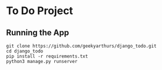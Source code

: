 # To Do Project

## Running the App

```
git clone https://github.com/geekyarthurs/django_todo.git
cd django_todo
pip install -r requirements.txt
python3 manage.py runserver

```
